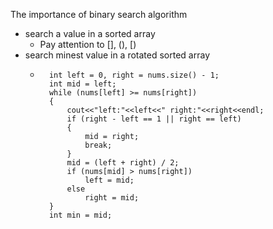 
The importance of binary search algorithm

* search a value in a sorted array
	- Pay attention to [], (), [)
* search minest value in a rotated sorted array
	- ```
		int left = 0, right = nums.size() - 1;
        int mid = left;
        while (nums[left] >= nums[right])
        {
            cout<<"left:"<<left<<" right:"<<right<<endl;
            if (right - left == 1 || right == left)
            {
                mid = right;
                break;
            }
            mid = (left + right) / 2;
            if (nums[mid] > nums[right])
                left = mid;
            else
                right = mid;
        }
        int min = mid;
	```
